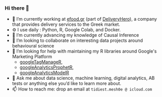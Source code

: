 ### Hi there 👋

- 🔭 I’m currently working at [efood.gr](https://www.e-food.gr) (part of [DeliveryHero](https://www.deliveryhero.com)), a company that provides delivery services to the Greek market.
- ⚙️  I use daily : Python, R, Google Colab, and Docker.
- 🌱  I’m currently advancing my knowledge of Causal Inference
- 👯  I’m looking to collaborate on interesting data projects around behavioural science
- 🤔  I’m looking for help with maintaining my R libraries around Google's Marketing Platform 
    - [googleTagManageR](https://github.com/IronistM/googleTagManageR), 
    - [googleAnalyticsProphetR](https://github.com/IronistM/googleAnalyticsProphetR),
    - [googleAnalyticsModelR](https://github.com/IronistM/googleAnalyticsModelR)
- 💬  Ask me about data science, machine learning, digital analytics, AB tests or anything else you’d like to learn more about.
- 📫  How to reach me: drop an email at `tidiest.mesh0e @ icloud.com`
